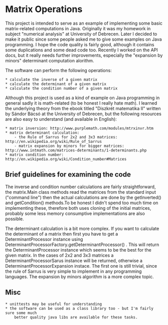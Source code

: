 Matrix Operations
=================

This project is intended to serve as an example of implementing some basic matrix-related
computations in Java. Originally it was my homework in subject "numerical analysis" at
University of Debrecen. Later I decided to make it public since some people asked me to
give some examples on Java programming. I hope the code quality is fairly good, although
it contains some duplications and some dead code too. Recently I worked on the API docs,
but it really needs further improvements, especially the "expansion by minors" determinant
computation alorithm.

The software can perform the following operations:

	* calculate the inverse of a given matrix
	* calculate the determinant of a given matrix
	* calculate the condition number of a given matrix
	
Although this project is used as a kind of example on Java programming in general sadly
it is math-related (to be honest I really hate math). I learned the underlying theory
from the ebook titled "Diszkrét matematika II" written by Sándor Bácsó at the University
of Debrecen, but the following resources are also easy to understand (and available in
English):

	
	* matrix inversion: http://www.purplemath.com/modules/mtrxinvr.htm
	* matrix determinant calculation:
		- the Rule of Sarrus for 2x2 and 3x3 matrices: http://en.wikipedia.org/wiki/Rule_of_Sarrus
		- matrix expansion by minors for bigger matrices: http://www.intmath.com/matrices-determinants/1-determinants.php
	* matrix condition number: http://en.wikipedia.org/wiki/Condition_number#Matrices
	

Brief guidelines for examining the code
---------------------------------------

The inverse and condition number calculations are fairly straightforward, the matrix.Main
class methods read the matrices from the standard input ("command line") then the actual
calculations are done by the getInverted() and getCondition() methods.To be honest I didn't
spend too much time on implementing these, therefore both uses cloning of the initial matrices,
probably some less memory consumptive implementations are also possible.

The determinant calculation is a bit more complex. If you want to calculate the determinant
of a matrix then first you have to get a DeterminantProcessor instance using
DeterminantProcessorFactory.getDeterminantProcessor() . This will return the DeterminantProcessor
instance which seems to be the best for the given matrix. In the cases of 2x2 and 3x3
matrices a DeterminantProcessorSarus instance will be returned, otherwise a
DeterminantProcessorExpansion instace. The first one is still trivial, since the rule of
Sarrus is very simple to implement in any programming languages. The expansion by minors
algorithm is a more complex topic.

Misc
----

	* unittests may be useful for understanding
	* the software can be used as a class library too - but I'm fairly sure some much
		better quality java libs are available for these tasks.
